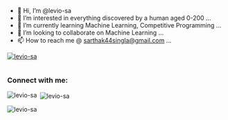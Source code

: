 - 👋 Hi, I’m @levio-sa
- 👀 I’m interested in everything discovered by a human aged 0-200 ...
- 🌱 I’m currently learning Machine Learning, Competitive Programming ...
- 💞️ I’m looking to collaborate on Machine Learning ...
- 📫 How to reach me @ sarthak44singla@gmail.com ...

<!---
levio-sa/levio-sa is a ✨ special ✨ repository because its `README.md` (this file) appears on your GitHub profile.
You can click the Preview link to take a look at your changes.
--->


<!-- <p align="left"> <img src="https://komarev.com/ghpvc/?username=levio-sa&label=Profile%20views&color=0e75b6&style=flat" alt="levio-sa" /> </p> -->

<p align="left"> <a href="https://github.com/ryo-ma/github-profile-trophy"><img src="https://github-profile-trophy.vercel.app/?username=levio-sa" alt="levio-sa" /></a> </p>

<p align="left"> <a href="https://twitter.com/" target="blank"><img src="https://img.shields.io/twitter/follow/?logo=twitter&style=for-the-badge" alt="" /></a> </p>

<h3 align="left">Connect with me:</h3>
<p align="left">
</p>

<p><img align="left" src="https://github-readme-stats.vercel.app/api/top-langs?username=levio-sa&show_icons=true&locale=en&layout=compact" alt="levio-sa" /></p>

<p>&nbsp;<img align="center" src="https://github-readme-stats.vercel.app/api?username=levio-sa&show_icons=true&locale=en" alt="levio-sa" /></p>

<p><img align="center" src="https://github-readme-streak-stats.herokuapp.com/?user=levio-sa&" alt="levio-sa" /></p>

